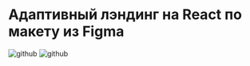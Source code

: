 # Адаптивный лэндинг на React по макету из Figma

![github](https://github.com/Samdanova/page-for-ParrotArtClub/tree/main/src/assets/img/result1.png)
![github](https://github.com/Samdanova/page-for-ParrotArtClub/tree/main/src/assets/img/result2.png)